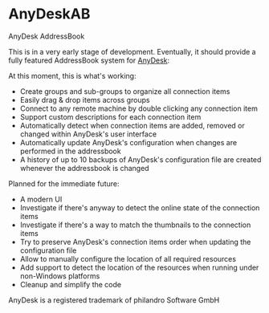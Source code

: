 # AnyDeskAB
AnyDesk AddressBook

This is in a very early stage of development.
Eventually, it should provide a fully featured AddressBook system for [AnyDesk](https://anydesk.com):

At this moment, this is what's working:
* Create groups and sub-groups to organize all connection items
* Easily drag & drop items across groups
* Connect to any remote machine by double clicking any connection item
* Support custom descriptions for each connection item
* Automatically detect when connection items are added, removed or changed within AnyDesk's user interface
* Automatically update AnyDesk's configuration when changes are performed in the addressbook
* A history of up to 10 backups of AnyDesk's configuration file are created whenever the addressbook is changed

Planned for the immediate future:
* A modern UI
* Investigate if there's anyway to detect the online state of the connection items
* Investigate if there's a way to match the thumbnails to the connection items
* Try to preserve AnyDesk's connection items order when updating the configuration file
* Allow to manually configure the location of all required resources
* Add support to detect the location of the resources when running under non-Windows platforms
* Cleanup and simplify the code

AnyDesk is a registered trademark of philandro Software GmbH
